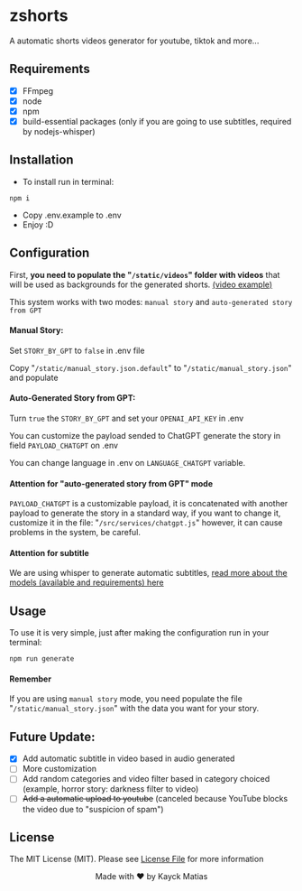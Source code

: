 # zshorts
A automatic shorts videos generator for youtube, tiktok and more...

## Requirements
- [x] FFmpeg
- [x] node
- [x] npm
- [x] build-essential packages (only if you are going to use subtitles, required by nodejs-whisper)

## Installation
- To install run in terminal:
```shell
npm i 
```
- Copy .env.example to .env
- Enjoy :D

## Configuration
First, <b>you need to populate the "```/static/videos```" folder with videos</b> that will be used as backgrounds for the generated shorts.
[(video example)](https://www.youtube.com/watch?v=Qu1am4A4Rqs)

This system works with two modes: ```manual story``` and ```auto-generated story from GPT```

<h4>Manual Story:</h4> 

Set ```STORY_BY_GPT``` to ```false``` in .env file

Copy "```/static/manual_story.json.default```" to "```/static/manual_story.json```" and populate

<h4>Auto-Generated Story from GPT:</h4> 

Turn ```true``` the ```STORY_BY_GPT``` and set your ```OPENAI_API_KEY``` in .env

You can customize the payload sended to ChatGPT generate the story in field ```PAYLOAD_CHATGPT``` on .env

You can change language in .env on ```LANGUAGE_CHATGPT``` variable.

<h4>Attention for "auto-generated story from GPT" mode</h4> 

```PAYLOAD_CHATGPT``` is a customizable payload, it is concatenated with another payload to generate the story in a standard way, if you want to change it, customize it in the file: "```/src/services/chatgpt.js```" however, it can cause problems in the system, be careful.

<h4>Attention for subtitle</h4> 

We are using whisper to generate automatic subtitles, [read more about the models (available and requirements) here](https://github.com/openai/whisper#available-models-and-languages)

## Usage
To use it is very simple, just after making the configuration run in your terminal:
```shell
npm run generate
```

<h4>Remember</h4>

If you are using ```manual story``` mode, you need populate the file "```/static/manual_story.json```" with the data you want for your story.

## Future Update:
- [x] Add automatic subtitle in video based in audio generated
- [ ] More customization
- [ ] Add random categories and video filter based in category choiced (example, horror story: darkness filter to video)
- [ ] ~~Add a automatic upload to youtube~~ (canceled because YouTube blocks the video due to "suspicion of spam")

## License

The MIT License (MIT). Please see [License File](LICENSE.md) for more information

<p align="center">Made with &hearts; by Kayck Matias</p>
